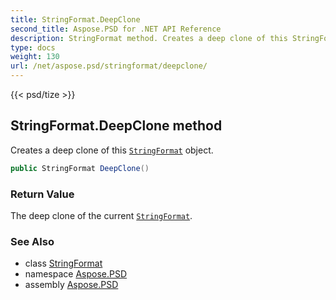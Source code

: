 ```yaml
---
title: StringFormat.DeepClone
second_title: Aspose.PSD for .NET API Reference
description: StringFormat method. Creates a deep clone of this StringFormat object
type: docs
weight: 130
url: /net/aspose.psd/stringformat/deepclone/
---
```

{{< psd/tize >}}
## StringFormat.DeepClone method

Creates a deep clone of this [`StringFormat`](../) object.

```csharp
public StringFormat DeepClone()
```

### Return Value

The deep clone of the current [`StringFormat`](../).

### See Also

* class [StringFormat](../)
* namespace [Aspose.PSD](../../stringformat/)
* assembly [Aspose.PSD](../../../)


